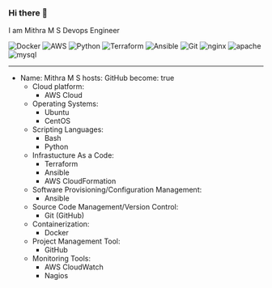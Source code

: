 ### Hi there 👋

I am Mithra M S   Devops Engineer


<div id="badges">
<img src="https://img.shields.io/badge/Docker-green?style=for-the-badge&logo=Docker&logoColor=Green" alt="Docker"/>
<img src="https://img.shields.io/badge/AWS-blue?style=for-the-badge&logo=AWS&logoColor=Red" alt="AWS"/>
<img src="https://img.shields.io/badge/Python-red?style=for-the-badge&logo=Python&logoColor=red" alt="Python"/>
<img src="https://img.shields.io/badge/Terraform-black?style=for-the-badge&logo=Terraform&logoColor=black" alt="Terraform"/>
<img src="https://img.shields.io/badge/Ansible-yellow?style=for-the-badge&logo=Ansible&logoColor=yellow" alt="Ansible"/>
<img src="https://img.shields.io/badge/Git-orange?style=for-the-badge&logo=Git&logoColor=orange" alt="Git"/>
<img src="https://img.shields.io/badge/nginx-brightgreen?style=for-the-badge&logo=nginx&logoColor=brightgreen" alt="nginx"/>
<img src="https://img.shields.io/badge/apache-lightgrey?style=for-the-badge&logo=apache&logoColor=lightgrey" alt="apache"/>
<img src="https://img.shields.io/badge/mysql-yellogreen?style=for-the-badge&logo=mysql&logoColor=yellogreen" alt="mysql"/>
</div>


---
- Name: Mithra M S
  hosts: GitHub
  become: true
    - Cloud platform:
        - AWS Cloud
    - Operating Systems:
        - Ubuntu 
        - CentOS 
    - Scripting Languages:
        - Bash
        - Python    
    - Infrastucture As a Code:
        - Terraform
        - Ansible
        - AWS CloudFormation
    - Software Provisioning/Configuration Management:
        - Ansible
    - Source Code Management/Version Control:
        - Git (GitHub)
    - Containerization:
        - Docker
    - Project Management Tool:
        - GitHub
    - Monitoring Tools:
        - AWS CloudWatch
        - Nagios
      
    
